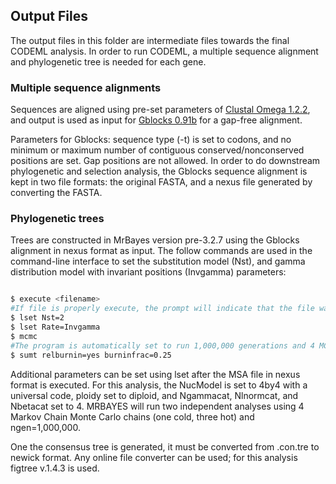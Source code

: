 
## Output Files

The output files in this folder are intermediate files towards the final CODEML analysis. In order to run CODEML, a multiple sequence alignment and phylogenetic tree is needed for each gene.

### Multiple sequence alignments

Sequences are aligned using pre-set parameters of [Clustal Omega 1.2.2](https://www.ebi.ac.uk/Tools/msa/clustalo/), and output is used as input for [Gblocks 0.91b](http://molevol.cmima.csic.es/castresana/Gblocks_server.html) for a gap-free alignment. 

Parameters for Gblocks: sequence type (-t) is set to codons, and no minimum or maximum number of contiguous conserved/nonconserved positions are set. Gap positions are not allowed. In order to do downstream phylogenetic and selection analysis, the Gblocks sequence alignment is kept in two file formats: the original FASTA, and a nexus file generated by converting the FASTA.

### Phylogenetic trees

Trees are constructed in MrBayes version pre-3.2.7 using the Gblocks alignment in nexus format as input. The follow commands are used in the command-line interface to set the substitution model (Nst), and gamma distribution model with invariant positions (Invgamma) parameters: 

```sh

$ execute <filename>
#If file is properly execute, the prompt will indicate that the file was read, at which point parameters can be set
$ lset Nst=2 
$ lset Rate=Invgamma
$ mcmc
#The program is automatically set to run 1,000,000 generations and 4 MCMC chains; once tree is complete, discard a percentage of total treees from beginning of chain
$ sumt relburnin=yes burninfrac=0.25

```

Additional parameters can be set using lset after the MSA file in nexus format is executed. For this analysis, the NucModel is set to 4by4 with a universal code, ploidy set to diploid, and Ngammacat, Nlnormcat, and Nbetacat set to 4. MRBAYES will run two independent analyses using 4 Markov Chain Monte Carlo chains (one cold, three hot) and ngen=1,000,000. 

One the consensus tree is generated, it must be converted from .con.tre to newick format. Any online file converter can be used; for this analysis figtree v.1.4.3 is used. 


 


